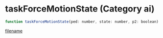 # taskForceMotionState (Category ai)

```js
function taskForceMotionState(ped: number, state: number, p2: boolean): void
```

[filename](taskForceMotionState_m.md ':include')